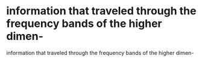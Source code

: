 # information that traveled through the frequency bands of the higher dimen-

information that traveled through the frequency bands of the higher dimen-